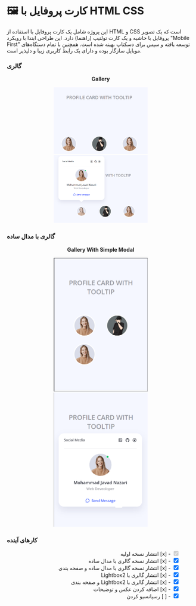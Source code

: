 # 🖼️ کارت پروفایل با HTML CSS

این پروژه شامل یک کارت پروفایل با استفاده از HTML و CSS است که یک تصویر پروفایل با حاشیه و یک کارت تولتیپ (راهنما) دارد. این طراحی ابتدا با رویکرد "Mobile First" توسعه یافته و سپس برای دسکتاپ بهینه شده است. همچنین با تمام دستگاه‌های موبایل سازگار بوده و دارای یک رابط کاربری زیبا و دلپذیر است.

### گالری 

<p align="center">
  <strong> Gallery </strong>
</p>
<p align="center">
  <img src="Screenshots/Profile1.png" width="50%" alt="Gallery1.png">
  <img src="Screenshots/Profile2.png" width="50%" alt="Gallery2.png">
</p>


### گالری با مدال ساده
<p align="center">
  <strong>Gallery With Simple Modal</strong>
</p>
<p align="center">
  <img src="Screenshots/Profile3.png" width="50%" alt="Gallery3">
  <img src="Screenshots/Profile4.png" width="50%" alt="Gallery3">
</p>


### کارهای آینده
<ul style="list-style-type: none;" dir="rtl">
    <li><input type="checkbox" checked disabled> - [x] انتشار نسخه اولیه </li>
    <li><input type="checkbox" checked> - [x] انتشار نسخه گالری با مدال ساده </li>
    <li><input type="checkbox" checked> - [x] انتشار نسخه گالری با مدال ساده و صفحه بندی </li>
    <li><input type="checkbox" checked> - [x] انتشار گالری با Lightbox2 </li>
    <li><input type="checkbox" checked> - [x] انتشار گالری با Lightbox2 و صفحه بندی </li>
    <li><input type="checkbox" checked> - [x] اضافه کردن عکس و توضیحات </li>
    <li><input type="checkbox" checked> - [ ] رسپانسیو کردن </li>
</ul>

